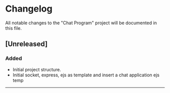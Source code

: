 
# Changelog

All notable changes to the "Chat Program" project will be documented in this file.

## [Unreleased]

### Added

- Initial project structure.
- Initial socket, express, ejs as template and insert a chat application ejs temp

---